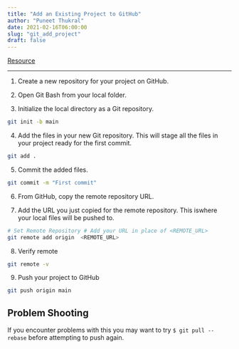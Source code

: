 ```yaml
---
title: "Add an Existing Project to GitHub"
author: "Puneet Thukral"
date: 2021-02-16T06:00:00
slug: "git_add_project"
draft: false
---
```


[Resource](https://docs.github.com/en/github/importing-your-projects-to-github/adding-an-existing-project-to-github-using-the-command-line)

***

1. Create a new repository for your project on GitHub.

2. Open Git Bash from your local folder.

3. Initialize the local directory as a Git repository.

```bash
git init -b main 
```

4. Add the files in your new Git repository. This will stage all the files in your project ready for the first commit.

```bash
git add .
```

5. Commit the added files.

```bash
git commit -m "First commit"
```

6. From GitHub, copy the remote repository URL.

7. Add the URL you just copied for the remote repository. This iswhere your local files will be pushed to.

```bash
# Set Remote Repository # Add your URL in place of <REMOTE_URL>
git remote add origin  <REMOTE_URL> 
```

8. Verify remote

```bash
git remote -v
```

9. Push your project to GitHub

```bash
git push origin main
```

## Problem Shooting

If you encounter problems with this you may want to try ``` $ git pull --rebase ``` before attempting to push again.
